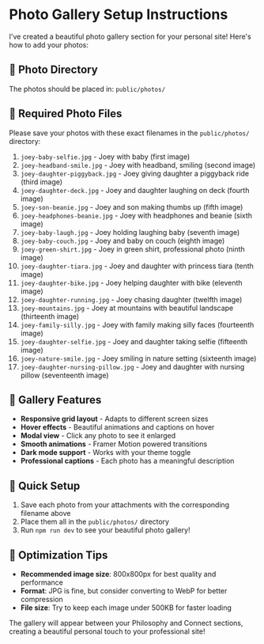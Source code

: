 # Photo Gallery Setup Instructions

I've created a beautiful photo gallery section for your personal site! Here's how to add your photos:

## 📁 Photo Directory
The photos should be placed in: `public/photos/`

## 📸 Required Photo Files
Please save your photos with these exact filenames in the `public/photos/` directory:

1. `joey-baby-selfie.jpg` - Joey with baby (first image)
2. `joey-headband-smile.jpg` - Joey with headband, smiling (second image)
3. `joey-daughter-piggyback.jpg` - Joey giving daughter a piggyback ride (third image)
4. `joey-daughter-deck.jpg` - Joey and daughter laughing on deck (fourth image)
5. `joey-son-beanie.jpg` - Joey and son making thumbs up (fifth image)
6. `joey-headphones-beanie.jpg` - Joey with headphones and beanie (sixth image)
7. `joey-baby-laugh.jpg` - Joey holding laughing baby (seventh image)
8. `joey-baby-couch.jpg` - Joey and baby on couch (eighth image)
9. `joey-green-shirt.jpg` - Joey in green shirt, professional photo (ninth image)
10. `joey-daughter-tiara.jpg` - Joey and daughter with princess tiara (tenth image)
11. `joey-daughter-bike.jpg` - Joey helping daughter with bike (eleventh image)
12. `joey-daughter-running.jpg` - Joey chasing daughter (twelfth image)
13. `joey-mountains.jpg` - Joey at mountains with beautiful landscape (thirteenth image)
14. `joey-family-silly.jpg` - Joey with family making silly faces (fourteenth image)
15. `joey-daughter-selfie.jpg` - Joey and daughter taking selfie (fifteenth image)
16. `joey-nature-smile.jpg` - Joey smiling in nature setting (sixteenth image)
17. `joey-daughter-nursing-pillow.jpg` - Joey and daughter with nursing pillow (seventeenth image)

## 🎨 Gallery Features
- **Responsive grid layout** - Adapts to different screen sizes
- **Hover effects** - Beautiful animations and captions on hover
- **Modal view** - Click any photo to see it enlarged
- **Smooth animations** - Framer Motion powered transitions
- **Dark mode support** - Works with your theme toggle
- **Professional captions** - Each photo has a meaningful description

## 🚀 Quick Setup
1. Save each photo from your attachments with the corresponding filename above
2. Place them all in the `public/photos/` directory
3. Run `npm run dev` to see your beautiful photo gallery!

## 📱 Optimization Tips
- **Recommended image size**: 800x800px for best quality and performance
- **Format**: JPG is fine, but consider converting to WebP for better compression
- **File size**: Try to keep each image under 500KB for faster loading

The gallery will appear between your Philosophy and Connect sections, creating a beautiful personal touch to your professional site!